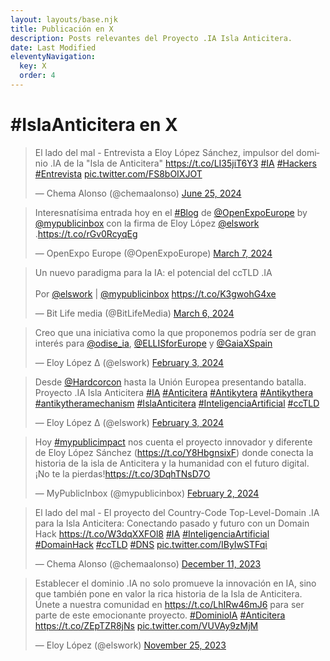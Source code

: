 ```yaml
---
layout: layouts/base.njk
title: Publicación en X
description: Posts relevantes del Proyecto .IA Isla Anticitera.
date: Last Modified
eleventyNavigation:
  key: X
  order: 4
---
```


<h1>#IslaAnticitera en X</h1>

<blockquote class="twitter-tweet" data-media-max-width="560"><p lang="es" dir="ltr">El lado del mal - Entrevista a Eloy López Sánchez, impulsor del dominio .IA de la &quot;Isla de Anticitera&quot; <a href="https://t.co/LI35jiT6Y3">https://t.co/LI35jiT6Y3</a> <a href="https://twitter.com/hashtag/IA?src=hash&amp;ref_src=twsrc%5Etfw">#IA</a> <a href="https://twitter.com/hashtag/Hackers?src=hash&amp;ref_src=twsrc%5Etfw">#Hackers</a> <a href="https://twitter.com/hashtag/Entrevista?src=hash&amp;ref_src=twsrc%5Etfw">#Entrevista</a> <a href="https://t.co/FS8bOIXJOT">pic.twitter.com/FS8bOIXJOT</a></p>&mdash; Chema Alonso (@chemaalonso) <a href="https://twitter.com/chemaalonso/status/1805472774367887411?ref_src=twsrc%5Etfw">June 25, 2024</a></blockquote> 
<blockquote class="twitter-tweet"><p lang="es" dir="ltr">Interesnatísima entrada hoy en el <a href="https://twitter.com/hashtag/Blog?src=hash&amp;ref_src=twsrc%5Etfw">#Blog</a> de <a href="https://twitter.com/OpenExpoEurope?ref_src=twsrc%5Etfw">@OpenExpoEurope</a> by <a href="https://twitter.com/mypublicinbox?ref_src=twsrc%5Etfw">@mypublicinbox</a> con la firma de Eloy López <a href="https://twitter.com/elswork?ref_src=twsrc%5Etfw">@elswork</a> .<a href="https://t.co/rGv0RcyqEg">https://t.co/rGv0RcyqEg</a></p>&mdash; OpenExpo Europe (@OpenExpoEurope) <a href="https://twitter.com/OpenExpoEurope/status/1765819676280410320?ref_src=twsrc%5Etfw">March 7, 2024</a></blockquote>
<blockquote class="twitter-tweet"><p lang="es" dir="ltr">Un nuevo paradigma para la IA: el potencial del ccTLD .IA <br><br>Por <a href="https://twitter.com/elswork?ref_src=twsrc%5Etfw">@elswork</a> | <a href="https://twitter.com/mypublicinbox?ref_src=twsrc%5Etfw">@mypublicinbox</a> <a href="https://t.co/K3gwohG4xe">https://t.co/K3gwohG4xe</a></p>&mdash; Bit Life media (@BitLifeMedia) <a href="https://twitter.com/BitLifeMedia/status/1765325701207425397?ref_src=twsrc%5Etfw">March 6, 2024</a></blockquote>
<blockquote class="twitter-tweet"><p lang="es" dir="ltr">Creo que una iniciativa como la que proponemos podría ser de gran interés para <a href="https://twitter.com/odise_ia?ref_src=twsrc%5Etfw">@odise_ia</a>, <a href="https://twitter.com/ELLISforEurope?ref_src=twsrc%5Etfw">@ELLISforEurope</a> y <a href="https://twitter.com/GaiaXSpain?ref_src=twsrc%5Etfw">@GaiaXSpain</a></p>&mdash; Eloy López Δ (@elswork) <a href="https://twitter.com/elswork/status/1753768714816643463?ref_src=twsrc%5Etfw">February 3, 2024</a></blockquote>
<blockquote class="twitter-tweet"><p lang="es" dir="ltr">Desde <a href="https://twitter.com/Hardcorcon?ref_src=twsrc%5Etfw">@Hardcorcon</a> hasta la Unión Europea presentando batalla. Proyecto .IA Isla Anticitera <a href="https://twitter.com/hashtag/IA?src=hash&amp;ref_src=twsrc%5Etfw">#IA</a> <a href="https://twitter.com/hashtag/Anticitera?src=hash&amp;ref_src=twsrc%5Etfw">#Anticitera</a> <a href="https://twitter.com/hashtag/Antikytera?src=hash&amp;ref_src=twsrc%5Etfw">#Antikytera</a> <a href="https://twitter.com/hashtag/Antikythera?src=hash&amp;ref_src=twsrc%5Etfw">#Antikythera</a> <a href="https://twitter.com/hashtag/antikytheramechanism?src=hash&amp;ref_src=twsrc%5Etfw">#antikytheramechanism</a> <a href="https://twitter.com/hashtag/IslaAnticitera?src=hash&amp;ref_src=twsrc%5Etfw">#IslaAnticitera</a> <a href="https://twitter.com/hashtag/InteligenciaArtificial?src=hash&amp;ref_src=twsrc%5Etfw">#InteligenciaArtificial</a> <a href="https://twitter.com/hashtag/ccTLD?src=hash&amp;ref_src=twsrc%5Etfw">#ccTLD</a></p>&mdash; Eloy López Δ (@elswork) <a href="https://twitter.com/elswork/status/1753746870541697389?ref_src=twsrc%5Etfw">February 3, 2024</a></blockquote>
<blockquote class="twitter-tweet"><p lang="es" dir="ltr">Hoy <a href="https://twitter.com/hashtag/mypublicimpact?src=hash&amp;ref_src=twsrc%5Etfw">#mypublicimpact</a> nos cuenta el proyecto innovador y diferente de Eloy López Sánchez (<a href="https://t.co/Y8HbgnsixF">https://t.co/Y8HbgnsixF</a>) donde conecta la historia de la isla de Anticitera y la humanidad con el futuro digital. ¡No te la pierdas!<a href="https://t.co/3DqhTNsD7O">https://t.co/3DqhTNsD7O</a></p>&mdash; MyPublicInbox (@mypublicinbox) <a href="https://twitter.com/mypublicinbox/status/1753348009654415369?ref_src=twsrc%5Etfw">February 2, 2024</a></blockquote>
<blockquote class="twitter-tweet"><p lang="es" dir="ltr">El lado del mal - El proyecto del Country-Code Top-Level-Domain .IA para la Isla Anticitera: Conectando pasado y futuro con un Domain Hack <a href="https://t.co/W3dqXXFOl8">https://t.co/W3dqXXFOl8</a> <a href="https://twitter.com/hashtag/IA?src=hash&amp;ref_src=twsrc%5Etfw">#IA</a> <a href="https://twitter.com/hashtag/InteligenciaArtificial?src=hash&amp;ref_src=twsrc%5Etfw">#InteligenciaArtificial</a> <a href="https://twitter.com/hashtag/DomainHack?src=hash&amp;ref_src=twsrc%5Etfw">#DomainHack</a> <a href="https://twitter.com/hashtag/ccTLD?src=hash&amp;ref_src=twsrc%5Etfw">#ccTLD</a> <a href="https://twitter.com/hashtag/DNS?src=hash&amp;ref_src=twsrc%5Etfw">#DNS</a> <a href="https://t.co/IByIwSTFqi">pic.twitter.com/IByIwSTFqi</a></p>&mdash; Chema Alonso (@chemaalonso) <a href="https://twitter.com/chemaalonso/status/1734090868678676913?ref_src=twsrc%5Etfw">December 11, 2023</a></blockquote>
<blockquote class="twitter-tweet"><p lang="es" dir="ltr">Establecer el dominio .IA no solo promueve la innovación en IA, sino que también pone en valor la rica historia de la Isla de Anticitera. Únete a nuestra comunidad en <a href="https://t.co/LhIRw46mJ6">https://t.co/LhIRw46mJ6</a> para ser parte de este emocionante proyecto. <a href="https://twitter.com/hashtag/DominioIA?src=hash&amp;ref_src=twsrc%5Etfw">#DominioIA</a> <a href="https://twitter.com/hashtag/Anticitera?src=hash&amp;ref_src=twsrc%5Etfw">#Anticitera</a> <a href="https://t.co/ZEpTZR8jNs">https://t.co/ZEpTZR8jNs</a> <a href="https://t.co/VUVAy9zMjM">pic.twitter.com/VUVAy9zMjM</a></p>&mdash; Eloy López (@elswork) <a href="https://twitter.com/elswork/status/1728326875074732375?ref_src=twsrc%5Etfw">November 25, 2023</a></blockquote> <script async src="https://platform.twitter.com/widgets.js" charset="utf-8"></script>

